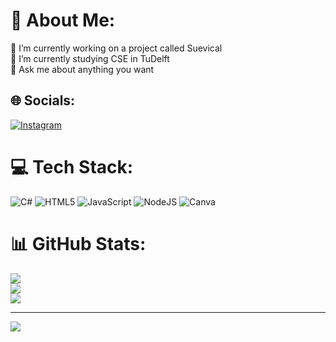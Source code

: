 # 💫 About Me:
🔭 I’m currently working on a project called Suevical <br>🌱 I’m currently studying CSE in TuDelft<br>💬 Ask me about anything you want <br>


## 🌐 Socials:
[![Instagram](https://img.shields.io/badge/Instagram-%23E4405F.svg?logo=Instagram&logoColor=white)](https://instagram.com/arda.katrancioglu) 

# 💻 Tech Stack:
![C#](https://img.shields.io/badge/c%23-%23239120.svg?style=for-the-badge&logo=c-sharp&logoColor=white) ![HTML5](https://img.shields.io/badge/html5-%23E34F26.svg?style=for-the-badge&logo=html5&logoColor=white) ![JavaScript](https://img.shields.io/badge/javascript-%23323330.svg?style=for-the-badge&logo=javascript&logoColor=%23F7DF1E) ![NodeJS](https://img.shields.io/badge/node.js-6DA55F?style=for-the-badge&logo=node.js&logoColor=white) ![Canva](https://img.shields.io/badge/Canva-%2300C4CC.svg?style=for-the-badge&logo=Canva&logoColor=white)
# 📊 GitHub Stats:
![](https://github-readme-stats.vercel.app/api?username=ArdaKatrancioglu&theme=dark&hide_border=false&include_all_commits=false&count_private=false)<br/>
![](https://github-readme-streak-stats.herokuapp.com/?user=ArdaKatrancioglu&theme=dark&hide_border=false)<br/>
![](https://github-readme-stats.vercel.app/api/top-langs/?username=ArdaKatrancioglu&theme=dark&hide_border=false&include_all_commits=false&count_private=false&layout=compact)

---
[![](https://visitcount.itsvg.in/api?id=ArdaKatrancioglu&icon=0&color=0)](https://visitcount.itsvg.in)

<!-- Proudly created with GPRM ( https://gprm.itsvg.in ) -->
